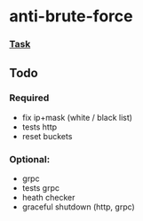 # anti-brute-force

### [Task](task.md)

## Todo
### Required
* fix ip+mask (white / black list)
* tests http
* reset buckets
### Optional:
* grpc
* tests grpc
* heath checker
* graceful shutdown (http, grpc)